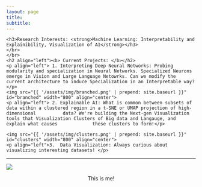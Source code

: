 ```yaml
---
layout: page
title: 
subtitle: 
---
```

<div id="describe-text">
	
	
  
	<h3>Research Interests: <strong>Machine Learning: Interpretability and Explainibility, Visualization of AI</strong></h3>
	</br>
	</br>
	<h2 align="left"><b> Current Projects: </b></h2>
	<p align="left"> 1. Interpreting Deep Neural Networks: Probing modularity and specialization in Neural Networks. Specialized Neurons emerge in Vision and Large Language Netowrks. Can we modify the current architecture to induce Specialization in an Interpretable way?   </p>
	<img src="{{ '/assets/img/branched.png' | prepend: site.baseurl }}" id="branched" width="800" align="center">
	<p align="left"> 2. Explainable AI: What is common between subsets of data within a clustered region in a t-SNE or UMAP projection of high-dimensional 			data? We're building the Next-gen Visualization tools that Visualization Clusters of Big data and Langauge, and explain what causes 			these clusters to form!</p>
		  
	<img src="{{ '/assets/img/clusters.png' | prepend: site.baseurl }}" id="clusters" width="800" align="center">
	<p align="left">3.  Data Visualization: Always curious about visualizing interesting datasets! </p>
</div>

---

<img src="{{ '/assets/img/pic.jpg' | prepend: site.baseurl }}" id="about-img">
<p align="center">This is me!</p>

